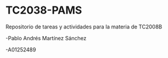# TC2038-PAMS
Repositorio de tareas y actividades para la materia de TC2008B


-Pablo Andrés Martínez Sánchez


-A01252489
